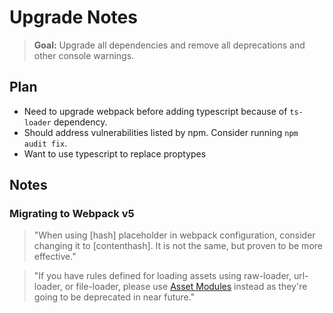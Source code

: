 # Upgrade Notes
> **Goal:** Upgrade all dependencies and remove all deprecations and other console warnings.

## Plan
- Need to upgrade webpack before adding typescript because of `ts-loader` dependency.
- Should address vulnerabilities listed by npm. Consider running `npm audit fix`.
- Want to use typescript to replace proptypes

## Notes

### Migrating to Webpack v5
> "When using [hash] placeholder in webpack configuration, consider changing it to [contenthash]. It is not the same, but proven to be more effective."

> "If you have rules defined for loading assets using raw-loader, url-loader, or file-loader, please use [Asset Modules](https://webpack.js.org/guides/asset-modules/) instead as they're going to be deprecated in near future."